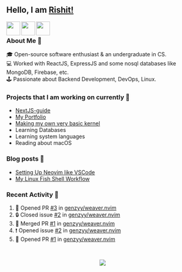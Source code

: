 ## Hello, I am [Rishit!](https://portfolio-genzyy.vercel.app/)

<a href="https://www.linkedin.com/in/rishit-pandey/" target="_blank">
    <img align="left" width="36px" src="https://img.icons8.com/fluency/48/000000/linkedin.png"/>
</a>

<a href="mailto:rishpandey8097@gmail.com" target="_blank">
    <img align="left" width="36px" src="https://img.icons8.com/plasticine/48/000000/gmail-new.png"/>
</a>

<a href="https://drive.google.com/file/d/1qCkZMKmikRYXOyqVC-taDFac7ZNDlGWe/view?usp=sharing" target="_blank">
    <img align="left" width="36px" src="https://img.icons8.com/external-itim2101-lineal-color-itim2101/64/000000/external-resume-human-resources-itim2101-lineal-color-itim2101.png"/>
</a>

<br />

### About Me 🚀

🎓 Open-source software enthusiast & an undergraduate in CS. <br />
💻 Worked with ReactJS, ExpressJS and some nosql databases like MongoDB, Firebase, etc. <br />
🕹️ Passionate about Backend Development, DevOps, Linux. <br />

### Projects that I am working on currently 🚧

- [NextJS-guide](https://github.com/genzyy/NextJS-guide)
- [My Portfolio](https://github.com/genzyy/next-portfolio)
- [Making my own very basic kernel](https://github.com/genzyy/rust_os)
- Learning Databases
- Learning system languages
- Reading about macOS

### Blog posts 📗

<!-- BLOG-POST-LIST:START -->
- [Setting Up Neovim like VSCode](https://dev.to/rishitpandey/setting-up-neovim-like-vscode-j8h)
- [My Linux Fish Shell Workflow](https://dev.to/rishitpandey/my-linux-fish-shell-workflow-28lk)
<!-- BLOG-POST-LIST:END -->

### Recent Activity 👀

<!--START_SECTION:activity-->
1. 💪 Opened PR [#3](https://github.com/genzyy/weaver.nvim/pull/3) in [genzyy/weaver.nvim](https://github.com/genzyy/weaver.nvim)
2. 🔒 Closed issue [#2](https://github.com/genzyy/weaver.nvim/issues/2) in [genzyy/weaver.nvim](https://github.com/genzyy/weaver.nvim)
3. 🎉 Merged PR [#1](https://github.com/genzyy/weaver.nvim/pull/1) in [genzyy/weaver.nvim](https://github.com/genzyy/weaver.nvim)
4. ❗ Opened issue [#2](https://github.com/genzyy/weaver.nvim/issues/2) in [genzyy/weaver.nvim](https://github.com/genzyy/weaver.nvim)
5. 💪 Opened PR [#1](https://github.com/genzyy/weaver.nvim/pull/1) in [genzyy/weaver.nvim](https://github.com/genzyy/weaver.nvim)
<!--END_SECTION:activity-->
<br />

<p align="center">
  <img src="https://github-readme-stats.vercel.app/api?username=genzyy&show_icons=true&theme=radical&count_private=true&line_height=27">
</p>
